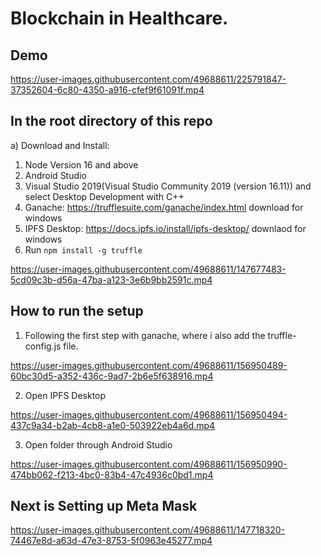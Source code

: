 # Blockchain in Healthcare.
## Demo



https://user-images.githubusercontent.com/49688611/225791847-37352604-6c80-4350-a916-cfef9f61091f.mp4



## In the root directory of this repo
a) Download and Install:
1. Node Version 16 and above
2. Android Studio
3. Visual Studio 2019(Visual Studio Community 2019 (version 16.11)) and select Desktop Development with C++
4. Ganache: https://trufflesuite.com/ganache/index.html download for windows
5. IPFS Desktop: https://docs.ipfs.io/install/ipfs-desktop/ downlaod for windows
6. Run `npm install -g truffle`



https://user-images.githubusercontent.com/49688611/147677483-5cd09c3b-d56a-47ba-a123-3e6b9bb2591c.mp4


## How to run the setup

1. Following the first step with ganache, where i also add the truffle-config.js file.

https://user-images.githubusercontent.com/49688611/156950489-60bc30d5-a352-436c-9ad7-2b6e5f638916.mp4


2. Open IPFS Desktop 

https://user-images.githubusercontent.com/49688611/156950494-437c9a34-b2ab-4cb8-a1e0-503922eb4a6d.mp4

3. Open folder through Android Studio



https://user-images.githubusercontent.com/49688611/156950990-474bb062-f213-4bc0-83b4-47c4936c0bd1.mp4







## Next is Setting up Meta Mask



https://user-images.githubusercontent.com/49688611/147718320-74467e8d-a63d-47e3-8753-5f0963e45277.mp4


